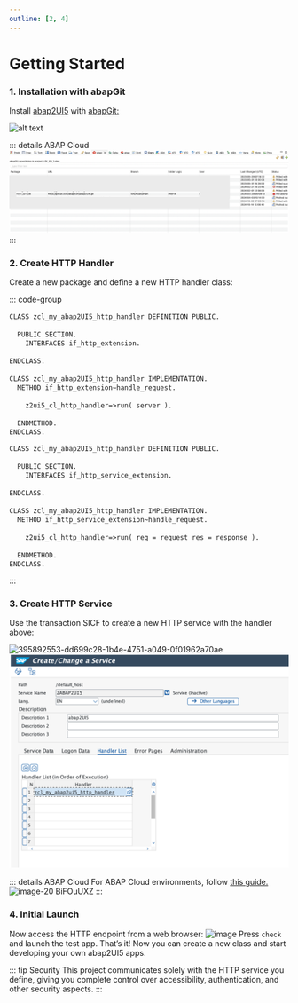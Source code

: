 ```yaml
---
outline: [2, 4]
---
```


# Getting Started

### 1. Installation with abapGit

Install [abap2UI5](https://github.com/abap2UI5/abap2UI5) with [abapGit:](https://abapgit.org)

![alt text](image.png)

::: details ABAP Cloud
![alt text](image-4.png)
:::


### 2. Create HTTP Handler
Create a new package and define a new HTTP handler class:

::: code-group

```abap [ABAP]
CLASS zcl_my_abap2UI5_http_handler DEFINITION PUBLIC.

  PUBLIC SECTION.
    INTERFACES if_http_extension.

ENDCLASS.

CLASS zcl_my_abap2UI5_http_handler IMPLEMENTATION.
  METHOD if_http_extension~handle_request.

    z2ui5_cl_http_handler=>run( server ).

  ENDMETHOD.
ENDCLASS.
```

```abap [ABAP Cloud]
CLASS zcl_my_abap2UI5_http_handler DEFINITION PUBLIC.

  PUBLIC SECTION.
    INTERFACES if_http_service_extension.

ENDCLASS.

CLASS zcl_my_abap2UI5_http_handler IMPLEMENTATION.
  METHOD if_http_service_extension~handle_request.

    z2ui5_cl_http_handler=>run( req = request res = response ).

  ENDMETHOD.
ENDCLASS.
```
:::

### 3. Create HTTP Service
Use the transaction SICF to create a new HTTP service with the handler above:

![395892553-dd699c28-1b4e-4751-a049-0f01962a70ae](https://github.com/user-attachments/assets/b76d9459-79be-40e1-a00e-b4e8cbbab9d4) <br>
![alt text](image-5.png)

::: details ABAP Cloud
For ABAP Cloud environments, follow [this guide.](https://developers.sap.com/tutorials/abap-environment-create-http-service..html)
<img width="846" alt="image-20 BiFOuUXZ" src="https://github.com/user-attachments/assets/ecbd1505-1412-47e4-9427-504fa91c8162">
:::

### 4. Initial Launch
Now access the HTTP endpoint from a web browser:
<img width="800" alt="image" src="https://github.com/user-attachments/assets/c8962298-068d-4efb-a853-c44a9b9cda56">
Press `check` and launch the test app. That’s it! Now you can create a new class and start developing your own abap2UI5 apps.

::: tip Security
This project communicates solely with the HTTP service you define, giving you complete control over accessibility, authentication, and other security aspects.
:::

